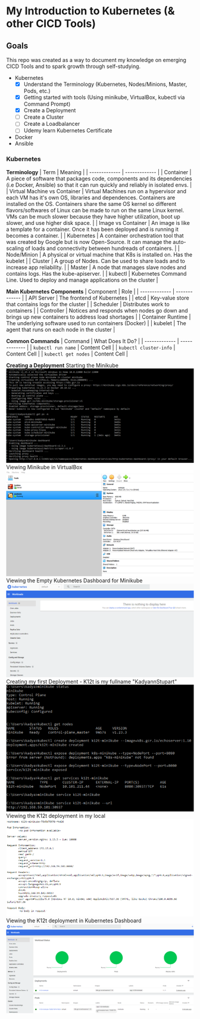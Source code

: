 # My Introduction to Kubernetes (& other CICD Tools)
## Goals
This repo was created as a way to document my knowledge on emerging CICD Tools and to spark growth through self-studying.
* Kubernetes
  * [X] Understand the Terminology (Kubernetes, Nodes/Minions, Master, Pods, etc.)
  * [X] Getting started with tools (Using minikube, VirtualBox, kubectl via Command Prompt)
  * [X] Create a Deployment 
  * [ ] Create a Cluster
  * [ ] Create a Loadbalancer
  * [ ] Udemy learn Kubernetes Certificate
* Docker
* Ansible

### Kubernetes
__Terminology__
| Term  | Meaning |
| ------------- | ------------- |
| Container  | A piece of software that packages code, components and its dependencies (i.e Docker, Ansible) so that it can run quickly and reliably in isolated envs.  |
| Virtual Machine vs Container  | Virtual Machines run on a hypervisor and each VM has it's own OS, libraries and dependences. Containers are installed on the OS. Containers share the same OS kernel so different flavors/softwares of Linux can be made to run on the same Linux kernel. VMs can be much slower because they have higher utilization, boot up slower, and use higher disk space.  |
| Image vs Container  | An image is like a template for a container. Once it has been deployed and is running it becomes a container.  |
| Kubernetes  | A container orchestration tool that was created by Google but is now Open-Source. It can manage the auto-scaling of loads and connectivity between hundreads of containers.   |
| Node/Minion  | A physical or virtual machine that K8s is installed on. Has the kubelet  |
| Cluster  | A group of Nodes. Can be used to share loads and to increase app reliability.  |
| Master | A node that manages slave nodes and contains logs. Has the kube-apiserver.  |
| kubectl | Kubernetes Command Line. Used to deploy and manage applications on the cluster  |

__Main Kubernetes Components__
| Component  | Role |
| ------------- | ------------- |
| API Server | The frontend of Kubernetes  |
| etcd | Key-value store that contains logs for the cluster  |
| Scheduler | Distributes work to containers  |
| Controller | Notices and responds when nodes go down and brings up new containers to address load shortages  |
| Container Runtime | The underlying software used to run containers (Docker)  |
| kubelet | The agent that runs on each node in the cluster  |

__Common Commands__
| Command  | What Does It Do? |
| ------------- | ------------- |
| `kubectl run name` | Content Cell  |
| `kubectl cluster-info` | Content Cell  |
| `kubectl get nodes` | Content Cell  |

__Creating a Deployment__
Starting the Minikube
![Starting Minikube](https://github.com/KStupart/Kady-s-Intro-to-Kubernetes/blob/be01ae0f71d340aff14d3652bc5374905c6b2fca/Kubernetes%20Screenshots/starting-k8s-minikube.png)
Viewing Minikube in VirtualBox
![Viewing Minikube in VirtualBox](https://github.com/KStupart/Kady-s-Intro-to-Kubernetes/blob/be01ae0f71d340aff14d3652bc5374905c6b2fca/Kubernetes%20Screenshots/k8s-in-virtualbox.png)
Viewing the Empty Kubernetes Dashboard for Minikube
![Viewing the Empty Kubernetes Dashboard for Minikube](https://github.com/KStupart/Kady-s-Intro-to-Kubernetes/blob/be01ae0f71d340aff14d3652bc5374905c6b2fca/Kubernetes%20Screenshots/k8s-dash-empty.png)
Creating my first Deployment - K12t is my fullname "KadyannStupart"
![Creating my first Deployment - K12t is my fullname "KadyannStupart"](https://github.com/KStupart/Kady-s-Intro-to-Kubernetes/blob/be01ae0f71d340aff14d3652bc5374905c6b2fca/Kubernetes%20Screenshots/starting-k8s-minikube-command-line.png)
Viewing the K12t deployment in my local
![Viewing the K12t deployment in my local](https://github.com/KStupart/Kady-s-Intro-to-Kubernetes/blob/be01ae0f71d340aff14d3652bc5374905c6b2fca/Kubernetes%20Screenshots/k12t-minikube-deployment.png)
Viewing the K12t deployment in Kubernetes Dashboard
![Viewing the K12t deployment in Kubernetes Dashboard](https://github.com/KStupart/Kady-s-Intro-to-Kubernetes/blob/be01ae0f71d340aff14d3652bc5374905c6b2fca/Kubernetes%20Screenshots/k12t-minikube-dashboard.png)
